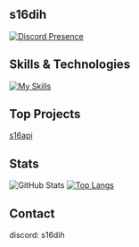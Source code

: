 ## s16dih
[![Discord Presence](https://lanyard.cnrad.dev/api/958708562035638362)](https://discord.com/users/958708562035638362)
## Skills & Technologies

[![My Skills](https://skillicons.dev/icons?i=html,css,js,nodejs,react,git,astro,discord&perline=8)](https://skillicons.dev)

## Top Projects
[s16api](https://github.com/s16org/s16.api)
## Stats
![GitHub Stats](https://github-readme-stats.vercel.app/api?username=gustambolopez&show_icons=true&theme=radical)
[![Top Langs](https://github-readme-stats.vercel.app/api/top-langs/?username=gustambolopez&layout=compact&theme=dark)](https://github.com/anuraghazra/github-readme-stats)

## Contact
discord: s16dih
